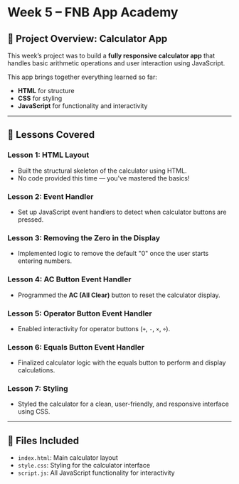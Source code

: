 # Week 5 – FNB App Academy

## 🧮 Project Overview: Calculator App

This week’s project was to build a **fully responsive calculator app** that handles basic arithmetic operations and user interaction using JavaScript.

This app brings together everything learned so far:
- **HTML** for structure  
- **CSS** for styling  
- **JavaScript** for functionality and interactivity

---

## 🔧 Lessons Covered

### Lesson 1: HTML Layout
- Built the structural skeleton of the calculator using HTML.
- No code provided this time — you've mastered the basics!

### Lesson 2: Event Handler
- Set up JavaScript event handlers to detect when calculator buttons are pressed.

### Lesson 3: Removing the Zero in the Display
- Implemented logic to remove the default "0" once the user starts entering numbers.

### Lesson 4: AC Button Event Handler
- Programmed the **AC (All Clear)** button to reset the calculator display.

### Lesson 5: Operator Button Event Handler
- Enabled interactivity for operator buttons (`+`, `-`, `×`, `÷`).

### Lesson 6: Equals Button Event Handler
- Finalized calculator logic with the equals button to perform and display calculations.

### Lesson 7: Styling
- Styled the calculator for a clean, user-friendly, and responsive interface using CSS.

---

## 📁 Files Included

- `index.html`: Main calculator layout
- `style.css`: Styling for the calculator interface
- `script.js`: All JavaScript functionality for interactivity
